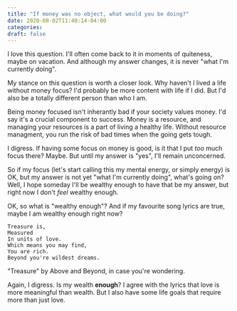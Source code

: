 ```yaml
---
title: "If money was no object, what would you be doing?"
date: 2020-08-02T11:40:14-04:00
categories:
draft: false
---
```


I love this question. I'll often come back to it in moments of quiteness, maybe on vacation. And although my answer changes, it is never "what I'm currently doing".

My stance on this question is worth a closer look. Why haven't I lived a life without money focus? I'd probably be more content with life if I did. But I'd also be a totally different person than who I am.

Being money focused isn't inherantly bad if your society values money. I'd say it's a crucial component to success. Money is a resource, and managing your resources is a part of living a healthy life. Without resource managment, you run the risk of bad times when the going gets tough.

I digress. If having some focus on money is good, is it that I put *too* much focus there? Maybe. But until my answer is "yes", I'll remain unconcerned.

So if my focus (let's start calling this my mental energy, or simply energy) is OK, but my answer is not yet "what I'm currently doing", what's going on? Well, I hope someday I'll be wealthy enough to have that be my answer, but right now I don't *feel* wealthy enough. 

OK, so what is "wealthy enough"? And if my favourite song lyrics are true, maybe I am wealthy enough right now?

```
Treasure is,
Measured
In units of love.
Which means you may find,
You are rich.
Beyond you're wildest dreams.
```

"Treasure" by Above and Beyond, in case you're wondering. 

Again, I digress. Is my wealth **enough**? I agree with the lyrics that love is more meaningful than wealth. But I also have some life goals that require more than just love. 